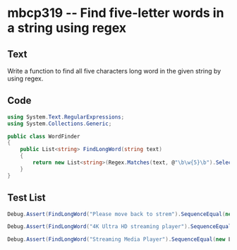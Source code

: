 # mbcp319 -- Find five-letter words in a string using regex

## Text

Write a function to find all five characters long word in the given string by using regex.

## Code

```csharp
using System.Text.RegularExpressions;
using System.Collections.Generic;

public class WordFinder
{
    public List<string> FindLongWord(string text) 
    {
        return new List<string>(Regex.Matches(text, @"\b\w{5}\b").Select(m => m.Value));
    }
}
```

## Test List

```csharp
Debug.Assert(FindLongWord("Please move back to strem").SequenceEqual(new List<string> { "strem" }));
```

```csharp
Debug.Assert(FindLongWord("4K Ultra HD streaming player").SequenceEqual(new List<string> { "Ultra" }));
```

```csharp
Debug.Assert(FindLongWord("Streaming Media Player").SequenceEqual(new List<string> { "Media" }));
```

